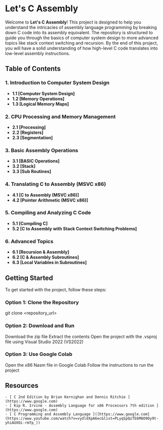# Let's C Assembly

Welcome to **Let's C Assembly**! This project is designed to help you understand the intricacies of assembly language programming by breaking down C code into its assembly equivalent. The repository is structured to guide you through the basics of computer system design to more advanced topics like stack context switching and recursion. By the end of this project, you will have a solid understanding of how high-level C code translates into low-level assembly instructions.

## Table of Contents

### 1. Introduction to Computer System Design
   - **1.1 [Computer System Design]**
   - **1.2 [Memory Operations]**
   - **1.3 [Logical Memory Maps]**

### 2. CPU Processing and Memory Management
   - **2.1 [Processing]**
   - **2.2 [Registers]**
   - **2.3 [Segmentation]**

### 3. Basic Assembly Operations
   - **3.1 [BASIC Operations]**
   - **3.2 [Stack]**
   - **3.3 [Sub Routines]**

### 4. Translating C to Assembly (MSVC x86)
   - **4.1 [C to Assembly (MSVC x86)]**
   - **4.2 [Pointer Arithmetic (MSVC x86)]**

### 5. Compiling and Analyzing C Code
   - **5.1 [Compiling C]**
   - **5.2 [C to Assembly with Stack Context Switching Problems]**

### 6. Advanced Topics
   - **6.1 [Recursion & Assembly]**
   - **6.2 [C & Assembly Subroutines]**
   - **6.3 [Local Variables in Subroutines]**

## Getting Started

To get started with the project, follow these steps:

   ### Option 1: Clone the Repository
   git clone <repository_url>
   
   ### Option 2: Download and Run
   Download the zip file
   Extract the contents
   Open the project with the .vsproj file using Visual Studio 2022 (VS2022)
   
   ### Option 3: Use Google Colab
   Open the x86 Nasm file in Google Colab
   Follow the instructions to run the project

## Resources

    - [ C 2nd Edition by Brian Kernighan and Dennis Ritchie ](https://www.google.com)
    - [ Kip R. Irvine - Assembly Language for x86 Processors 7th edition ](https://www.google.com)
    - [ C Programming and Assembly Language ]([https://www.google.com](https://www.youtube.com/watch?v=vydldXpA6ec&list=PLyqSpQzTE6M8O9Oy9t-yhiAUXOi-rmTp_))

